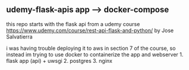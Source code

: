 ## udemy-flask-apis app --> docker-compose

this repo starts with the flask api from a udemy course
https://www.udemy.com/course/rest-api-flask-and-python/
by Jose Salvatierra

i was having trouble deploying it to aws in section 7 of the course, 
so instead im trying to use docker to containerize the app and webserver
    1. flask app (api) + uwsgi
    2. postgres
    3. nginx

